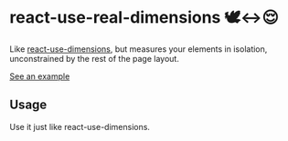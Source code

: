 # react-use-real-dimensions 🕊️↔😌

Like [react-use-dimensions](https://github.com/Swizec/useDimensions), but measures your elements in isolation, unconstrained by the rest of the page layout.

[See an example](https://92green.github.io/react-floatybox/dimensions)

## Usage

Use it just like react-use-dimensions.
